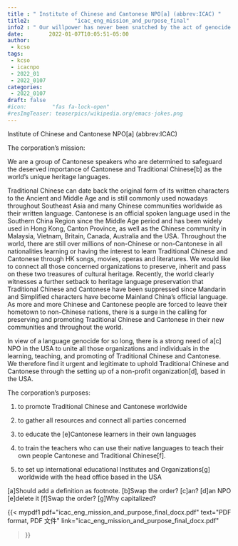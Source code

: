 ```yaml
---
title : " Institute of Chinese and Cantonese NPO[a] (abbrev:ICAC) "
title2:              "icac_eng_mission_and_purpose_final"
info2 : " Our willpower has never been snatched by the act of genocide."
date:        2022-01-07T10:05:51-05:00
author:
 - kcso
tags:
 - kcso
 - icacnpo
 - 2022_01
 - 2022_0107
categories:
 - 2022_0107
draft: false
#icon:        "fas fa-lock-open"
#resImgTeaser: teaserpics/wikipedia.org/emacs-jokes.png
---
```

Institute of Chinese and Cantonese NPO[a] (abbrev:ICAC) 

The corporation’s mission: 

We are a group of Cantonese speakers who are determined to safeguard the deserved importance  of Cantonese and Traditional Chinese[b] as the world’s unique heritage languages. 

Traditional Chinese can date back the original form of its written characters to the Ancient and Middle Age and is still commonly used nowadays throughout Southeast Asia and many Chinese communities worldwide as their written language. Cantonese is an official spoken language used in the  Southern China Region since the Middle Age period and has been widely used in Hong Kong, Canton Province, as well as the Chinese community in Malaysia, Vietnam, Britain, Canada, Australia  and the USA. Throughout the world, there are still over millions of non-Chinese or non-Cantonese in  all nationalities learning or having the interest to learn Traditional Chinese and Cantonese  through HK songs, movies, operas and literatures. We would like to connect all those concerned  organizations to preserve, inherit and pass on these two treasures of cultural heritage. Recently, the world clearly witnesses a further setback to heritage language preservation that Traditional Chinese and Cantonese have been suppressed since Mandarin and Simplified characters have become Mainland China’s official language. As more and more Chinese and Cantonese people are forced to leave their hometown to non-Chinese nations, there is a surge in the calling for preserving and promoting Traditional Chinese and Cantonese in their new communities and throughout the world. 

In view of a language genocide for so long, there is a strong need of a[c] NPO in the USA to unite all those organizations and individuals in the learning, teaching, and promoting of Traditional Chinese and Cantonese. We therefore find it urgent and legitimate to uphold Traditional Chinese and Cantonese through the setting up of a non-profit organization[d], based in the USA. 

The corporation’s purposes: 

1) to promote Traditional Chinese and Cantonese worldwide 

2) to gather all resources and connect all parties concerned 

3) to educate the [e]Cantonese learners in their own languages 

4) to train the teachers who can use their native languages to teach their own people Cantonese and  Traditional Chinese[f]. 

5) to set up international educational Institutes and Organizations[g] worldwide with the  head office based in the USA

[a]Should add a definition as footnote.
[b]Swap the order?
[c]an?
[d]an NPO
[e]delete it
[f]Swap the order?
[g]Why capitalized?

{{< mypdf1 pdf="icac_eng_mission_and_purpose_final_docx.pdf"
text="PDF format, PDF 文件"
link="icac_eng_mission_and_purpose_final_docx.pdf"
>}}

